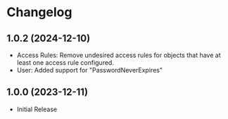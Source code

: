 ﻿# Changelog

## 1.0.2 (2024-12-10)

+ Access Rules: Remove undesired access rules for objects that have at least one access rule configured.
+ User: Added support for "PasswordNeverExpires"

## 1.0.0 (2023-12-11)

+ Initial Release
